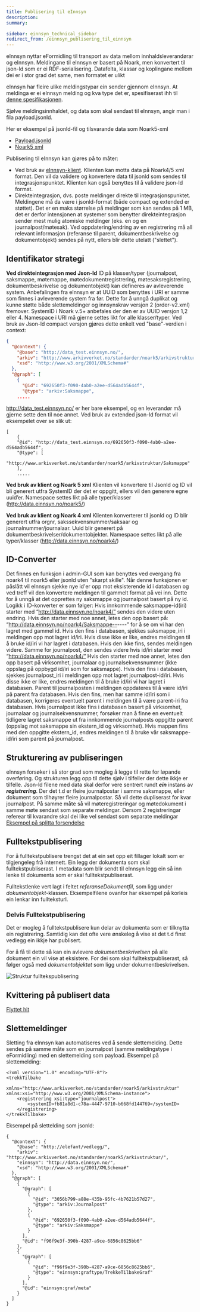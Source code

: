 ```yaml
---
title: Publisering til eInnsyn
description:
summary:

sidebar: einnsyn_technical_sidebar
redirect_from: /einnsyn_publisering_til_einnsyn
---
```


eInnsyn nyttar eFormidling til transport av data mellom innhaldsleverandørar og eInnsyn.
Meldingane til eInnsyn er basert på Noark, men konvertert til json-ld som er ei RDF-serialisering. Datafelta, klassar og koplingane mellom dei er i stor grad det same, men formatet er ulikt

eInnsyn har fleire ulike meldingstypar ein sender gjennom eInnsyn. At meldinga er ei eInnsyn melding og kva type det er, spesifiserast ihh til [denne spesifikasjonen]({{site.baseurl}}/docs/eFormidling/Teknisk_informasjon/message#einnsyn).

Sjølve meldingsinnhaldet, og data som skal sendast til eInnsyn, angir man i fila payload.jsonld.

Her er eksempel på jsonld-fil og tilsvarande data som Noark5-xml
* [Payload.jsonld]({{site.baseurl}}/resources/einnsyn/eksempelfiler/konvertert_noark5tiljsonld.jsonld)
* [Noark5 xml]({{site.baseurl}}/resources/einnsyn/eksempelfiler/noark5_basiseksempel.xml)

Publisering til eInnsyn kan gjøres på to måter:
* Ved bruk av [eInnsyn-klient]({{site.baseurl}}/docs/eInnsyn/einnsyn_install_forutsetninger_verktoy). Klienten kan motta data på Noark4/5 xml format. Den vil da validere og konvertere data til jsonld som sendes til integrasjonspunktet. Klienten kan også benyttes til å validere json-ld format.
* Direkteintegrasjon, dvs. poste meldinger direkte til integrasjonspunktet. Meldingene må da være i jsonld-format (både compact og extended er støttet). Det er en maks størrelse på meldinger som kan sendes på 1 MB, det er derfor intensjonen at systemer som benytter direkteintegrasjon sender mest mulig atomiske meldinger (eks. en og en journalpost/møtesak). Ved oppdatering/endring av en registrering må all relevant informasjon (referanse til parent, dokumentbeskrivelse og dokumentobjekt) sendes på nytt, ellers blir dette utelatt ("slettet").

## Identifikator strategi
**Ved direkteintegrasjon med Json-ld**
ID på klasser/typer (journalpost, saksmappe, møtemappe, møtedokumentregistrering, møtesaksregistrering, dokumentbeskrivelse og dokumentobjekt) kan defineres av avleverende system. Anbefalingen fra eInnsyn er at UUID som benyttes i URI er samme som finnes i avleverende system fra før. Dette for å unngå duplikat og kunne støtte både slettemeldinger og innsynskrav versjon 2 (order-v2.xml) fremover. SystemID i Noark v.5+ anbefales der den er av UUID versjon 1,2 eller 4.
Namespace i URI må gjerne settes likt for alle klasser/typer. Ved bruk av Json-ld compact versjon gjøres dette enkelt ved "base"-verdien i context:
```json
{
  "@context": {
    "@base": "http://data_test.einnsyn.no/",
    "arkiv": "http://www.arkivverket.no/standarder/noark5/arkivstruktur/",
    "xsd": "http://www.w3.org/2001/XMLSchema#"
  },
  "@graph": [
    {
      "@id": "692650f3-f090-4ab0-a2ee-d564adb5644f",
      "@type": "arkiv:Saksmappe",
	.....
```  
http://data_test.einnsyn.no/ er her bare eksempel, og en leverandør må gjerne sette den til noe annet. 
Ved bruk av extended json-ld format vil eksempelet over se slik ut:
``` 
[
	{
    "@id": "http://data_test.einnsyn.no/692650f3-f090-4ab0-a2ee-d564adb5644f",
    "@type": [
      "http://www.arkivverket.no/standarder/noark5/arkivstruktur/Saksmappe"
    ],
	.....
``` 

**Ved bruk av klient og Noark 5 xml**
Klienten vil konvertere til Jsonld og ID vil bli generert utfra SystemID der det er oppgitt, ellers vil den generere egne uuid’er. Namespace settes likt på alle typer/klasser (http://data.einnsyn.no/noark5/)

**Ved bruk av klient og Noark 4 xml**
Klienten konverterer til jsonld og ID blir generert utfra orgnr, sakssekvensnummer/saksaar og journalnummer/journalaar. Uuid blir generert på dokumentbeskrivelser/dokumentobjekter.  Namespace settes likt på alle typer/klasser (http://data.einnsyn.no/noark4/)

## ID-Converter
Det finnes en funksjon i admin-GUI som kan benyttes ved overgang fra noark4 til noark5 eller jsonld uten "skarpt skille". Når denne funksjonen er påslått vil eInnsyn sjekke nye id'er opp mot eksisterende id i databasen og ved treff vil den konvertere meldingen til gammelt format på vei inn. Dette for å unngå at det opprettes ny saksmappe og journalpost basert på ny id.
Logikk i ID-konverter er som følger:
Hvis innkommende saksmappe-id(iri) starter med “http://data.einnsyn.no/noark4/” sendes den videre uten endring.
Hvis den starter med noe annet, letes den opp basert på:
“http://data.einnsyn.no/noark4/Saksmappe--<orgnummer>--<sakssekvensnummer>--<saksaar>” for å se om vi har den lagret med gammel id.
Hvis den fins i databasen, sjekkes saksmappe_iri i meldingen opp mot lagret id/iri. Hvis disse ikke er like, endres meldingen til å bruke id/iri vi har lagret i databasen.
Hvis den ikke fins, sendes meldingen videre.
Samme for journalpost, den sendes videre hvis id/iri starter med “http://data.einnsyn.no/noark4/”
Hvis den starter med noe annet, letes den opp basert på virksomhet, journalaar og journalsekvensnummer (ikke oppslag på oppbygd id/iri som for saksmappe).
Hvis den fins i databasen, sjekkes journalpost_iri i meldingen opp mot lagret journalpost-id/iri. Hvis disse ikke er like, endres meldingen til å bruke id/iri vi har lagret i databasen.
Parent til journalposten i meldingen oppdateres til å være id/iri på parent fra databasen.
Hvis den fins, men har samme id/iri som i databasen, korrigeres eventuelt parent i meldingen til å være parent-iri fra databasen.
Hvis journalpost ikke fins i databasen basert på virksomhet, journalaar og journalsekvensnummer, forsøker man å finne en eventuelt tidligere lagret saksmappe ut fra innkommende journalposts oppgitte parent (oppslag mot saksmappe sin ekstern_id og virksomhet).
Hvis mappen fins med den oppgitte ekstern_id, endres meldingen til å bruke vår saksmappe-id/iri som parent på journalpost.

## Strukturering av publiseringen
eInnsyn forsøker i så stor grad som mogleg å legge til rette for løpande overføring. Og strukturen legg opp til dette sjølv i tilfeller der dette ikkje er tilfelle.
Json-ld filene med data skal derfor vere sentrert rundt ***ein*** instans av ***registrering***. Der det t.d er fleire journalpostar i samme saksmappe, eller dokument som tilhøyrer fleire journalpostar. Så vil dette dupliserast for kvar journalpost.
På samme måte så vil møteregistreringar og møtedokument i samme møte sendast som separate meldingar. Dersom 2 registreringar referear til kvarandre skal dei like vel sendast som separate meldingar 
[Eksempel på splitta forsendelse]({{site.baseurl}}/docs/eInnsyn/datamodell/eksempler#oppsplitting-av-noark-uttrekk)
 

## Fulltekstpublisering
For å fulltekstpublisere trengst det at ein set opp eit fillager lokalt som er tilgjengeleg frå internett. Ein legg der dokumenta som skal fulltekstpubliserast. I metadata som blir sendt til eInnsyn legg ein så inn lenke til dokumenta som er skal fulltekstpubliserast.

Fulltekstlenke vert lagt i feltet *referanseDokumentfil*, som ligg under *dokumentobjekt*-klassen. Eksempelfilene ovanfor har eksempel på korleis ein lenkar inn fullteksturl.

### Delvis Fulltekstpublisering
Det er mogleg å fulltekstpublisere kun delar av dokumenta som er tilknytta ein registrering. Samtidig kan det ofte vere ønskeleg å vise at det t.d finst vedlegg ein ikkje har publisert.

For å få til dette så kan ein avlevere *dokumentbeskrivelsen* på alle dokument ein vil vise at eksistere. For dei som skal fulltekstpubliserast, så følger også med *dokumentobjektet* som ligg under dokumentbeskrivelsen.

![Struktur fulltekspublisering]({{site.baseurl}}/images/einnsyn/struktur_fulltekstpublisering.png)

## Kvittering på publisert data
[Flyttet hit](https://docs.digdir.no/docs/eInnsyn/datamodell/Kvittering_ved_publisering)

## Slettemeldinger
Sletting fra eInnsyn kan automatiseres ved å sende slettemelding. Dette sendes på samme måte som en journalpost (samme meldingstype i eFormidling) med en slettemelding som payload. Eksempel på slettemelding:
```
<?xml version="1.0" encoding="UTF-8"?>
<trekkTilbake
        xmlns="http://www.arkivverket.no/standarder/noark5/arkivstruktur" xmlns:xsi="http://www.w3.org/2001/XMLSchema-instance">
    <registrering xsi:type="journalpost">
        <systemID>fb81a8d1-c78a-4447-9710-b668fd144769</systemID>
    </registrering>
</trekkTilbake>
```

Eksempel på slettelding som jsonld:
```
{
  "@context": {
    "@base": "http://elefant/vedlegg/",
    "arkiv": "http://www.arkivverket.no/standarder/noark5/arkivstruktur/",
	"einnsyn": "http://data.einnsyn.no/",
    "xsd": "http://www.w3.org/2001/XMLSchema#"
  },
  "@graph": [
    {
      "@graph": [
        {
          "@id": "3056b799-a88e-435b-95fc-4b7621b57d27",
          "@type": "arkiv:Journalpost"
        },
		{
          "@id": "692650f3-f090-4ab0-a2ee-d564adb5644f",
          "@type": "arkiv:Saksmappe"
        }
      ],
      "@id": "f96f9e3f-390b-4287-a9ce-6856c8625bb6"
    },
    {
      "@graph": [
        {
          "@id": "f96f9e3f-390b-4287-a9ce-6856c8625bb6",
          "@type": "einnsyn:graftype/TrekkeTilbakeGraf"
        }
      ],
      "@id": "einnsyn:graf/meta"
    }
  ]
}
```
